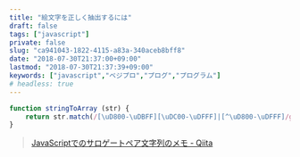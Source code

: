 ```yaml
---
title: "絵文字を正しく抽出するには"
draft: false
tags: ["javascript"]
private: false
slug: "ca941043-1822-4115-a83a-340aceb8bff8"
date: "2018-07-30T21:37:00+09:00"
lastmod: "2018-07-30T21:37:39+09:00"
keywords: ["javascript","ベジプロ","プログ","プログラム"]
# headless: true
---
```


```js
function stringToArray (str) {
    return str.match(/[\uD800-\uDBFF][\uDC00-\uDFFF]|[^\uD800-\uDFFF]/g) || [];
}
```

> [JavaScriptでのサロゲートペア文字列のメモ - Qiita](https://qiita.com/YusukeHirao/items/2f0fb8d5bbb981101be0)
